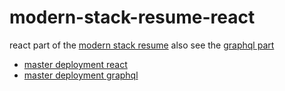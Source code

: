 # modern-stack-resume-react
react part of the [modern stack resume]()
also see the [graphql part](https://github.com/aretecode/modern-stack-resume-graphql)

- [master deployment react](https://modern-stack-skeletons-client-git-master.aretecode.now.sh/)
- [master deployment graphql](https://modern-stack-skeletons-graphql.aretecode.now.sh/graphql)

